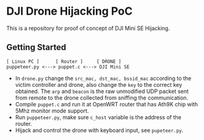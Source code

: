 # DJI Drone Hijacking PoC 

This is a repository for proof of concept of DJI Mini SE Hijacking.

## Getting Started

```
[ Linux PC ]      [ Router ]     [ DRONE ]
puppeteer.py <---> puppet.c <---> DJI Mini SE
```
- In `drone.py` change the `src_mac, dst_mac, bssid_mac` according to the victim controller and drone, also change the `key` to the correct key obtained. The `arp` and `beacon` is the raw unmodified UDP packet sent from remote to the drone collected from sniffing the communication.
- Compile `puppet.c` and run it at OpenWRT router that has Ath9K chip with 5Mhz monitor mode support.
- Run  `puppeteer.py`, make sure `c_host` variable is the address of the router.
- Hijack and control the drone with keyboard input, see `pupeteer.py`.